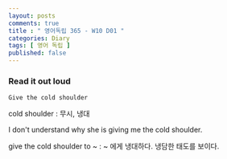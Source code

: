 ```yaml
---
layout: posts
comments: true
title : " 영어독립 365 - W10 D01 "
categories: Diary
tags: [ 영어 독립 ]
published: false
---
```


### Read it out loud

```text
Give the cold shoulder
```

cold shoulder
 : 무시, 냉대

I don't understand why she is giving me the cold shoulder.

give the cold shoulder to ~
 : ~ 에게 냉대하다. 냉담한 태도를 보이다.
